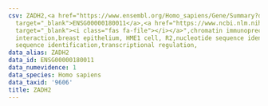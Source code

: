 ```yaml
---
csv: ZADH2,<a href="https://www.ensembl.org/Homo_sapiens/Gene/Summary?db=core;g=ENSG00000180011"
  target="_blank">ENSG00000180011</a>,<a href="https://www.ncbi.nlm.nih.gov/pubmed/22863008"
  target="_blank"><i class="fas fa-file"></i></a>",chromatin immunoprecipitation assay,direct
  interaction,breast epithelium, HME1 cell, R2,nucleotide sequence identification,nucleotide
  sequence identification,transcriptional regulation,
data_alias: ZADH2
data_id: ENSG00000180011
data_numevidence: 1
data_species: Homo sapiens
data_taxid: '9606'
title: ZADH2
---
```

